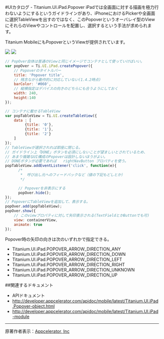 #UIカタログ - Titanium.UI.iPad.Popover
iPadでは全画面に対する描画を極力行わないようにするというガイドラインがあり、iPhoneにおけるPickerや全画面に選択TableViewを出すのではなく、このPopoverというオーバレイ型のViewにそれらのViewやコントロールを配置し、選択するという手法が求められます。

Titanium MobileにもPopoverというViewが提供されています。

![](http://img.f.hatena.ne.jp/images/fotolife/d/donayama/20101031/20101031182852.png)
![](http://img.f.hatena.ne.jp/images/fotolife/d/donayama/20101031/20101031182853.png)

```JavaScript
// PopOver自体は普通のViewと同じイメージでコンテナとして使っていけばいい。
var popOver = Ti.UI.iPad.createPopover({
    // Popoverのタイトルバー
    title: 'Popover title',
    // 残念ながら動作的に対応していない(1.4.2時点)
    barColor: '#060',     
    // 縦横指定はデバイスの向きのどちらにも合うようにしておく
    width: 240,
    height:140
});

// コンテナに載せるTableView
var popTableView = Ti.UI.createTableView({
    data : [
         {title: '0'},
         {title: '1'},
         {title: '2'}
    ]
});
// TableViewが選択されれば即座に閉じる。
// ガイドライン上「DONE」ボタンを必須にしないことが望ましいとされているため、
// あまり複雑なUI構成のPopoverは設計しないほうがよい。
// DONEボタンが必要であれば   rightNavButton プロパティを使う。
popTableView.addEventListener('click', function(e){
      /*
       *  呼び出し元へのフィードバックなど（値の下記もどしとか）
       */

      // Popoverを非表示にする
      popOver.hide();
});
// PopoverにTableViewを追加して、表示する。
popOver.add(popTableView);
popOver.show({
    // このviewプロパティに対して矢印表示される(TextFieldとかButtonでも可)
    view: containerView,
    animate: true
});
```

Popover時の矢印の向きは次のいずれかで指定できる。

 * Titanium.UI.iPad.POPOVER_ARROW_DIRECTION_ANY
 * Titanium.UI.iPad.POPOVER_ARROW_DIRECTION_DOWN
 * Titanium.UI.iPad.POPOVER_ARROW_DIRECTION_LEFT
 * Titanium.UI.iPad.POPOVER_ARROW_DIRECTION_RIGHT
 * Titanium.UI.iPad.POPOVER_ARROW_DIRECTION_UNKNOWN
 * Titanium.UI.iPad.POPOVER_ARROW_DIRECTION_UP

##関連するドキュメント
 * APIドキュメント
  * http://developer.appcelerator.com/apidoc/mobile/latest/Titanium.UI.iPad.Popover-object.html
  * http://developer.appcelerator.com/apidoc/mobile/latest/Titanium.UI.iPad-module

----
原著作者表示：[Appcelerator, Inc](http://www.appcelerator.com/ )
